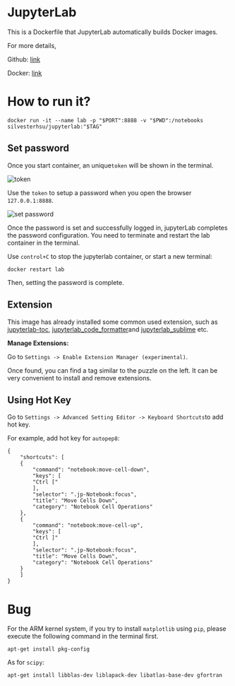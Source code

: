 #  JupyterLab

This is a Dockerfile that JupyterLab automatically builds Docker images.

For more details,

Github: [link](https://github.com/SilvesterHsu/jupyterlab)

Docker: [link](https://cloud.docker.com/repository/docker/silvesterhsu/jupyterlab)

# How to run it?

```
docker run -it --name lab -p "$PORT":8888 -v "$PWD":/notebooks silvesterhsu/jupyterlab:"$TAG"
```

## Set password

Once you start container, an unique`token` will be shown in the terminal.

![token](https://tva1.sinaimg.cn/large/006y8mN6gy1g7i9d2cyisj30nz07y451.jpg)

Use the `token` to setup a password when you open the browser `127.0.0.1:8888`.

![set password](https://tva1.sinaimg.cn/large/006y8mN6gy1g7i9ghwmaxj30gg06tdg8.jpg)

Once the password is set and successfully logged in, jupyterLab completes the password configuration. You need to terminate and restart the lab container in the terminal.

Use `control+C` to stop the jupyterlab container, or start a new terminal:

```
docker restart lab
```

Then, setting the password is complete.

## Extension

This image has already installed some common used extension, such as [jupyterlab-toc](https://github.com/jupyterlab/jupyterlab-toc), [jupyterlab_code_formatter](https://github.com/ryantam626/jupyterlab_code_formatter)and [jupyterlab_sublime](https://github.com/ryantam626/jupyterlab_sublime) etc.

**Manage Extensions:**

Go to `Settings -> Enable Extension Manager (experimental)`.

Once found, you can find a tag similar to the puzzle on the left. It can be very convenient to install and remove extensions.

## Using Hot Key

Go to `Settings -> Advanced Setting Editor -> Keyboard Shortcuts`to add hot key.

For example, add hot key for `autopep8`:

```
{
    "shortcuts": [
    {
        "command": "notebook:move-cell-down",
        "keys": [
        "Ctrl ["
        ],
        "selector": ".jp-Notebook:focus",
        "title": "Move Cells Down",
        "category": "Notebook Cell Operations"
    },
    {
        "command": "notebook:move-cell-up",
        "keys": [
        "Ctrl ]"
        ],
        "selector": ".jp-Notebook:focus",
        "title": "Move Cells Down",
        "category": "Notebook Cell Operations"
    }
    ]
}
```

# Bug

For the ARM kernel system, if you try to install `matplotlib` using `pip`, please execute the following command in the terminal first.

```
apt-get install pkg-config
```

As for `scipy`:

```
apt-get install libblas-dev liblapack-dev libatlas-base-dev gfortran
```

